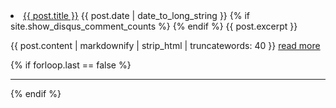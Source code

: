 <li class="post">
	<a class="title" href="{{ post.url }}">{{ post.title }}</a>
	<time datetime="{{ post.date | date: '%F' }}">{{ post.date | date_to_long_string }}</time>
	{% if site.show_disqus_comment_counts %}
	<a class="comment-count" href="{{ post.url }}" data-disqus-identifier="{{ post.id }}"></a>
	{% endif %}
	<abstract>{{ post.excerpt }}</abstract>
	<p>
		{{ post.content | markdownify | strip_html | truncatewords: 40 }}
		<a class="read-more"  href="{{ post.url }}">read more</a>
	</p>
	{% if forloop.last == false %}
	<hr/>
	{% endif %}
</li>
